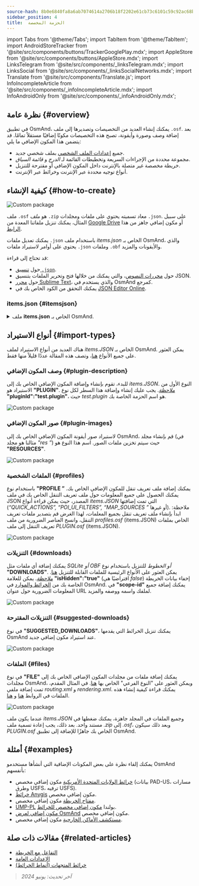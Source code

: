```yaml
---
source-hash: 8b0e6840fa8a6ab7074614a2706b18f2202e61cb73c6101c59c92ac68b75cc73
sidebar_position: 4
title:  الحزمة المخصصة
---
```

import Tabs from '@theme/Tabs';
import TabItem from '@theme/TabItem';
import AndroidStoreTracker from '@site/src/components/buttons/TrackerGooglePlay.mdx';
import AppleStore from '@site/src/components/buttons/AppleStore.mdx';
import LinksTelegram from '@site/src/components/_linksTelegram.mdx';
import LinksSocial from '@site/src/components/_linksSocialNetworks.mdx';
import Translate from '@site/src/components/Translate.js';
import InfoIncompleteArticle from '@site/src/components/_infoIncompleteArticle.mdx';
import InfoAndroidOnly from '@site/src/components/_infoAndroidOnly.mdx';



## نظرة عامة {#overview}

في تطبيق OsmAnd، يمكنك إنشاء العديد من التخصيصات وتصديرها إلى ملف `.osf`. بعد إضافة وصف وصورة وأيقونة، تصبح هذه التخصيصات مكونًا إضافيًا مستقلاً تمامًا. قد يتضمن هذا المكون الإضافي ما يلي:

- جميع [إعدادات الملف الشخصي](../personal/profiles.md) بملف شخصي جديد.
- مجموعة محددة من الإجراءات السريعة وتخطيطات القائمة لـ *الدرج* و *قائمة السياق*.
- خريطة مخصصة غير متصلة بالإنترنت داخل المكون الإضافي أو مقترحة للتنزيل.
- أنواع توجيه محددة عبر الإنترنت وخرائط عبر الإنترنت.


## كيفية الإنشاء {#how-to-create}

![Custom package](@site/static/img/plugins/custom/1.jpg)

ملف `.osf` هو *ملف* `.zip` معاد تسميته يحتوي على ملفات ومجلدات `.json`. على سبيل المثال، يمكنك تنزيل ملفاتنا المعدة من [Google Drive](https://drive.google.com/drive/folders/1wDPGThkdRi9_3UrCKROgt49qi-1gM6jk?usp=sharing) أو مكون إضافي جاهز من هذا [الرابط](https://drive.google.com/open?id=1efZ01uAIL27aTQLLoTl8KYH-ts_WSRSe).

يمكنك تعديل ملفات `.json` باستخدام ملف *items.json* الخاص بـ OsmAnd، والذي يحتوي على أوامر لاستيراد ملفات `.json` وملفات `.obf` والأيقونات والمزيد.

قد تحتاج إلى قراءة:

- حول [تنسيق `.json`](https://en.wikipedia.org/wiki/JSON).
- حول [محررات النصوص](https://en.wikipedia.org/wiki/List_of_text_editors)، والتي يمكنك من خلالها فتح وتحرير الملفات بتنسيق JSON.
- حول [محرر Sublime Text](https://en.wikipedia.org/wiki/Sublime_Text)، والذي يستخدم في OsmAnd كمرجع.
- يمكنك التحقق من الكود الخاص بك في [JSON Editor Online](https://jsoneditoronline.org/).


### items.json {#itemsjson}

<details>
<summary> ملف <b>items.json</b> الخاص بـ OsmAnd. </summary>

```
{
   "version":1,
   "items":[

      {
         "type":"PLUGIN",
         "pluginId":"test.plugin",
         "version" : 1,
         "icon": {
             "" : "@plugin-id.png"

         },
         "image": {
             "" :"@plugin-image.webp"
         },
         "name":{
            "":"Test Plugin",
            "ru":"Test Plugin: RU language"
         },
         "description":{
            "":"This package is a test package and displays test information.",
            "ru":"This package is a test package and displays test information. RU language."
         }
      },

      {
         "type":"RESOURCES",
         "pluginId":"test.plugin",
         "file":"res"
      },


      {
         "type":"DOWNLOADS",
         "pluginId":"test.plugin",
         "items":[
            {
               "path":"test",
               "name":{
                  "":"My offline maps",
                  "ru":"RU: My offline maps"
               },
               "icon":{
                  "":"ic_world_globe_dark"
               },
               "header-color":"#002E64",
               "description":{
                  "text":{
                     "":"This package is a collection of online and offline map sources of various types.",
                     "ru":"RU: This package is a collection of online and offline map sources of various types."
                  },
                  "button":[
                     {
                        "":"Telegram chat OsmAnd",
                        "url":"https:\/\/t.me\/OsmAndMaps"
                     }
                  ]
               }
            },
            {
               "scope-id":"offline-maps",
               "path":"test/Waterway",
               "header-color":"#002E64",
               "name":{
                  "":"Waterway",
                  "ru":"RU: waterway"
               },
               "icon":{
                  "":"ic_world_globe_dark"
               },
               "items":[
                  {
                     "name":{
                        "":"Offline Waterway map SA",
                        "ru":"RU: Offline Waterway map SA"
                     },
                     "filename":"waterway.obf.zip",
                     "type":"map",
                     "isHidden":"true",
                     "timestamp":1582994500,
                     "containerSize":28195301,
                     "contentSize":28195301,
                     "description":{
                        "text":{
                           "":"Zoom min: 0<br />Zoom max: 19<br />Countries: SA",
                           "ru":"RU: Zoom min: 0<br />Zoom max: 19<br />Countries: SA"
                        },
                        "image":[
                           "https://drive.google.com/uc?id=16HjUHsSWNgeQI0bmuup9ohpyrg6rWkHH&export=download"
                        ]
                     },
                     "downloadurl":"https://drive.google.com/uc?id=10iP2VZexHtHC0QLhACZ1QoEy-duNN5Wg&export=download",
                     "firstsubname":{
                        "":"Waterway",
                        "ru":"RU: Waterway"
                     },
                     "secondsubname":{
                        "":"",
                        "ru":""
                     }
                }
           ]
        }]
    },

      {
         "type":"PROFILE",
         "pluginId":"test.plugin",
         "file":"bicycle_test.json",
         "appMode":{
            "iconColor":"RED",
            "iconName":"ic_action_motorcycle_dark",
            "locIcon":"BENTLEY",
            "navIcon":"BENTLEY",
            "order":32,
            "parent":"bicycle",
            "stringKey":"bicycle_test",
            "userProfileName" : "Test Prof"
         },
         "prefs" : {
            "drawer_logo": { "" : "@logo.png"},
            "drawer_url" : { "" : "https://osmand.net"},
            "drawer_items" : { "hidden" : ["dashboard"], "order" : ["map_markers", "my_places", "search"] },
            "context_menu_items" : {},
            "configure_map_items" : {},
            "route_service":"OSMAND",
            "renderer":"test-rendering.render.xml",
            "routing_profile":"routing-test.xml/test-car"
        }
      },

      {
         "type":"FILE",
         "pluginId":"test.plugin",
         "subtype" : "rendering_style",
         "file":"\/rendering\/test-rendering.render.xml"
      },

      {
         "type":"FILE",
         "pluginId":"test.plugin",
         "subtype" : "routing_config",
         "file":"\/routing\/routing-test.xml"
      },

      {
         "type":"SUGGESTED_DOWNLOADS",
         "pluginId":"test.plugin",
         "comment-1" : "search-type are latlon (closest by latlon), worldregion (by boundaries if name matches worldRegion downloadName as we do for default types), by default natural order, limit finds first N elements",
         "comment-2" : "predefined scope-id are @type of indexes.xml map, srtm_map, road_map, wikimap, wikivoyage, hillshade, slope, fonts, voice, depth ",
         "comment-3" : "names filters ignore case by name.contains(filterName)",
         "items": [{
             "scope-id" : "test-downloads",
             "limit" : 1,
             "search-type" : "latlon"
         }, {
             "scope-id" : "road_map",
             "names" : [
                 "Poland_lesser-poland_europe_2.obf.zip", "netherlands_noord-holland_europe"]
         }, {
             "scope-id" : "wikimap",
             "search-type" : "worldregion"
         }]
      },

      {
         "type":"NAVIGATION_ICONS",
         "pluginId":"test.plugin",
         "items" : [{
            "locationIcon": {
                 "" : "@bentley-car.png"
            },
            "locationIconId": "BENTLEY",
            "navigationIcon": {
                 "" : "@bentley-car-moving.png"
            },
            "navigationIconId": "BENTLEY"
         }]
      },

      {
         "type":"QUICK_ACTIONS",
         "pluginId":"test.plugin",
         "items": [{
            "name": "Test quick action",
            "actionType": "osmbug.add",
            "params": "{\"dialog\":\"false\",\"message\":\"Message\"}"
          }]
      },

      {
         "type":"POI_UI_FILTERS",
         "pluginId":"test.plugin",
          "items": [{
                "name": "Test Search",
                "filterId": "test_search",
                "acceptedTypes": "{\"sustenance\":[\"bar\",\"alpine_hut\"]}"
            }]
      },

      {
         "type":"MAP_SOURCES",
         "pluginId":"test.plugin",
         "items": [{
            "sql": false,
            "name": "OsmAnd (test)",
            "minZoom": 1,
            "maxZoom": 19,
            "url": "https:\/\/tile.osmand.net\/hd\/{0}\/{1}\/{2}.png",
            "ellipsoid": false,
            "inverted_y": false,
            "timesupported": false,
            "expire": -1,
            "inversiveZoom": false,
            "ext": ".png",
            "tileSize": 512,
            "bitDensity": 8,
            "avgSize": 18000
        }]
      }
   ]
}

```

</details>


## أنواع الاستيراد {#import-types}

هناك العديد من أنواع الاستيراد لملف *items.JSON* الخاص بـ OsmAnd. يمكن العثور على جميع الأنواع [هنا](https://github.com/osmandapp/Osmand/blob/r3.7/OsmAnd/src/net/osmand/plus/settings/backend/SettingsHelper.java#L133)، وتصف هذه المقالة عددًا قليلاً منها فقط.

### وصف المكون الإضافي {#plugin-description}

للبدء، تقوم بإنشاء وإضافة المكون الإضافي الخاص بك إلى *items.JSON*. النوع الأول من الاستيراد هو **"PLUGIN"**.
*<u>ملاحظة</u>*. يجب عليك إنشاء وإضافة هذا السطر لكل نوع **"pluginId":"test.plugin"**، حيث *test.plugin* هو اسم الحزمة الخاصة بك.

![Custom package](@site/static/img/plugins/custom/2.jpg)

### صور المكون الإضافي {#plugin-images}

لاستيراد صور أيقونة المكون الإضافي الخاص بك إلى OsmAnd، قم بإنشاء مجلد (في مثالنا هو مجلد *"res ”*) حيث سيتم تخزين ملفات الصور. اسم هذا النوع هو **"RESOURCES"**.

![Custom package](@site/static/img/plugins/custom/4.jpg)


### الملفات الشخصية {#profiles}

باستخدام نوع **"PROFILE ”** يمكنك إضافة ملف تعريف تنقل للمكون الإضافي الخاص بك. يمكنك الحصول على جميع المعلومات حول ملف تعريف التنقل الخاص بك في ملف JSON المصدر، حيث يمكن قراءة أنواع *items.JSON* التي تمت إضافتها (*“QUICK_ACTIONS”, “POI_UI_FILTERS”, “MAP_SOURCES ”* أو غيرها).
ملاحظة: ابدأ بإنشاء ملف تعريف تنقل بجميع المعلمات، لهذا الغرض قم بتصدير ملفات تعريف التنقل، وانسخ العناصر الضرورية من ملف *profiles.osf* (items.JSON) الخاص بملفات تعريف التنقل إلى ملف *PLUGIN.osf* (items.JSON).

![Custom package](@site/static/img/plugins/custom/6.jpg)

### التنزيلات {#downloads}

يمكنك إضافة أي ملفات مثل *SQLite أو OBF أو الخطوط* للتنزيل باستخدام نوع **"DOWNLOADS"**. يمكن العثور على الأنواع الرئيسية للملفات القابلة للتنزيل [هنا](https://github.com/osmandapp/Osmand/blob/master/OsmAnd/src/net/osmand/plus/download/DownloadActivityType.java#L33).
*<u>ملاحظة</u>*. يمكن للعلامة **"isHidden":"true"** (افتراضيًا هي *false*) إخفاء بيانات الخريطة الخاصة بك من [الخرائط والموارد](../personal/maps-resources.md#local) في OsmAnd. في **"scope-id"** يمكنك إضافة جميع المعلومات الضرورية حول عنوان URL لملفك واسمه ووصفه والمزيد.

![Custom package](@site/static/img/plugins/custom/3.jpg)

### التنزيلات المقترحة {#suggested-downloads}

في نوع **"SUGGESTED_DOWNLOADS"**، يمكنك تنزيل الخرائط التي يقدمها OsmAnd عند استيراد مكون إضافي جديد.

![Custom package](@site/static/img/plugins/custom/7.jpg)

### الملفات {#files}

في نوع **"FILE"** يمكنك إضافة ملفات من مجلدات المكون الإضافي الخاص بك إلى مجلدات OsmAnd، ويمكن العثور على "النوع الفرعي" الخاص بها [هنا](https://github.com/osmandapp/Osmand/blob/r3.7/OsmAnd/src/net/osmand/plus/settings/backend/SettingsHelper.java#L1312). في المثال المقدم، تمت إضافة ملفي *routing.xml* و *rendering.xml*. يمكنك قراءة كيفية إنشاء هذه الملفات في الروابط [هنا](https://github.com/osmandapp/OsmAnd-resources/blob/master/routing/routing.xml) و [هنا](https://github.com/osmandapp/OsmAnd-resources/tree/master/rendering_styles).

![Custom package](@site/static/img/plugins/custom/8.jpg)

عندما يكون ملف *items.JSON* وجميع الملفات في المجلد جاهزة، يمكنك ضغطها في مستند واحد. بعد ذلك، يجب إعادة تسمية ملف *.zip* إلى *.osf*، وبعد ذلك سيكون *PLUGIN.osf* الخاص بك جاهزًا للإضافة إلى تطبيق OsmAnd.


## أمثلة {#examples}

يمكنك إلقاء نظرة على بعض المكونات الإضافية التي أنشأها مستخدمو OsmAnd بأنفسهم:

- [خرائط الولايات المتحدة الأمريكية](https://osmand.net/uploads/plugins/us.maps/2/us.maps-2.osf) مكون إضافي مخصص (بيانات PAD-US، مسارات وطرق USFS، ترفيه USFS).
- [خرائط Anygis](https://osmand.net/uploads/plugins/ru.anygis.plugin/2/ru.anygis.plugin-2.osf) مكون إضافي مخصص.
- [مفتاح الخريطة](https://osmand.net/uploads/plugins/legend.plugin/1/legend.plugin-1.osf) مكون إضافي مخصص.
- [UMP-PL](https://ump.waw.pl/) بولندا [مكون إضافي مخصص للخرائط](https://osmand.net/uploads/plugins/UMP_map.plugin/1/UMP_map.plugin-1.osf).
- [مكون إضافي لعرض OsmAnd](https://osmand.net/uploads/plugins/osmand.rendering.plugin/1/osmand.rendering.plugin-1.osf) مكون إضافي مخصص.
- [مستكشف الأماكن الخارجية](https://osmand.net/uploads/plugins/outdoor-explorer.plugin/1/outdoor-explorer.plugin-1.osf) مكون إضافي مخصص.


## مقالات ذات صلة {#related-articles}

- [التفاعل مع الخريطة](../../user/map/interact-with-map.md)
- [الإعدادات العامة](../../user/personal/global-settings.md)
- [خرائط المتجهات (أنماط الخرائط)](../../user/map/vector-maps.md)

> *آخر تحديث: يونيو 2024*
